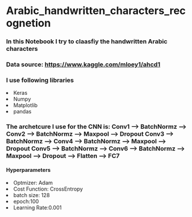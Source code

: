 # Arabic_handwritten_characters_recognetion



### In this Notebook I try to claasfiy the handwritten Arabic characters


### Data source: https://www.kaggle.com/mloey1/ahcd1

### I use following libraries <ul>

<li> Keras </li>

<li> Numpy </li>
<li> Matplotlib </li>

<li> pandas </li>
</ul>



### The archetcure I use for the CNN is:   Conv1 --> BatchNormz --> Conv2 --> BatchNormz --> Maxpool --> Dropout  Conv3 --> BatchNormz --> Conv4 --> BatchNormz --> Maxpool --> Dropout  Conv5 --> BatchNormz --> Conv6 --> BatchNormz --> Maxpool --> Dropout  --> Flatten --> FC7 


#### Hyperparameters
<li> Optmizer: Adam </li>
<li> Cost Function: CrossEntropy </li>
<li> batch size: 128 </li>
<li> epoch:100 </li>
<li> Learning Rate:0.001 </li>

</ul>
